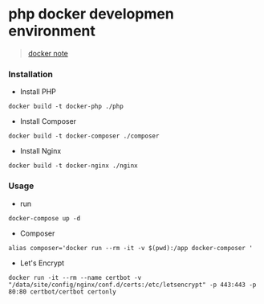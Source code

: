 # php docker developmen environment

> [docker note](https://gist.github.com/sh7ning/6ade02eeb0cd719f90ae09499c8263e7)

### Installation

* Install PHP

```
docker build -t docker-php ./php
```

* Install Composer

```
docker build -t docker-composer ./composer
```

* Install Nginx

```
docker build -t docker-nginx ./nginx
```

###  Usage

* run

```
docker-compose up -d
```

* Composer

```
alias composer='docker run --rm -it -v $(pwd):/app docker-composer '
```

* Let's Encrypt

```
docker run -it --rm --name certbot -v "/data/site/config/nginx/conf.d/certs:/etc/letsencrypt" -p 443:443 -p 80:80 certbot/certbot certonly
```
